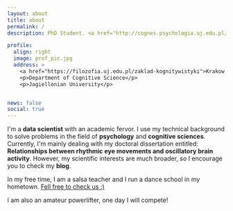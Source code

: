 ```yaml
---
layout: about
title: about
permalink: /
description: PhD Student. <a href="http://cognes.psychologia.uj.edu.pl/">Interational PhD programme in Cognitive Neuroscience</a>.

profile:
  align: right
  image: prof_pic.jpg
  address: >
    <a href="https://filozofia.uj.edu.pl/zaklad-kognitywistyki">Krakow CogSci Lab</a>
    <p>Department of Cognitive Science</p>
    <p>Jagiellonian University</p>


news: false
social: true
---
```


I'm a **data scientist** with an academic fervor. I use my technical background to solve problems in the field of **psychology** and **cognitive sciences**. Currently, I'm mainly dealing with my doctoral dissertation entitled: **Relationships between rhythmic eye movements and oscillatory brain activity**.
However, my scientific interests are much broader, so I encourage you to check my **blog**.

In my free time, I am a salsa teacher and I run a dance school in my hometown. <a href="http://www.forumtanca.pl">Fell free to check us :) </a>

I am also an amateur powerlifter, one day I will compete!
